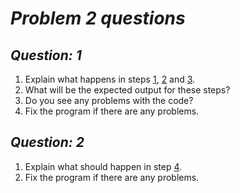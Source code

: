 # *Problem 2 questions*

## *Question: 1*
1. Explain what happens in steps [1](./src/test/Main.cpp), [2](./src/test/Main.cpp) and [3](./src/test/Main.cpp). 
2. What will be the expected output for these steps?
3. Do you see any problems with the code? 
4. Fix the program if there are any problems.

## *Question: 2*
1. Explain what should happen in step [4](./src/test/Main.cpp). 
2. Fix the program if there are any problems.
	
